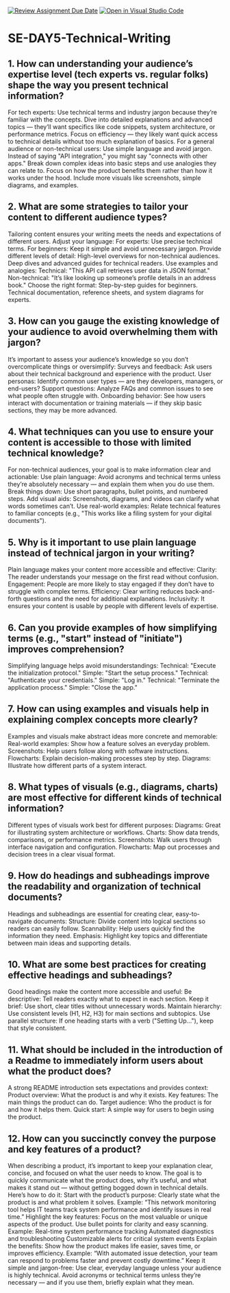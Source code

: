 [![Review Assignment Due Date](https://classroom.github.com/assets/deadline-readme-button-22041afd0340ce965d47ae6ef1cefeee28c7c493a6346c4f15d667ab976d596c.svg)](https://classroom.github.com/a/zsAR-pyY)
[![Open in Visual Studio Code](https://classroom.github.com/assets/open-in-vscode-2e0aaae1b6195c2367325f4f02e2d04e9abb55f0b24a779b69b11b9e10269abc.svg)](https://classroom.github.com/online_ide?assignment_repo_id=18464257&assignment_repo_type=AssignmentRepo)
# SE-DAY5-Technical-Writing
## 1. How can understanding your audience’s expertise level (tech experts vs. regular folks) shape the way you present technical information?
For tech experts:
Use technical terms and industry jargon because they’re familiar with the concepts.
Dive into detailed explanations and advanced topics — they’ll want specifics like code snippets, system architecture, or performance metrics.
Focus on efficiency — they likely want quick access to technical details without too much explanation of basics.
For a general audience or non-technical users:
Use simple language and avoid jargon. Instead of saying "API integration," you might say "connects with other apps."
Break down complex ideas into basic steps and use analogies they can relate to.
Focus on how the product benefits them rather than how it works under the hood.
Include more visuals like screenshots, simple diagrams, and examples.


## 2. What are some strategies to tailor your content to different audience types?
Tailoring content ensures your writing meets the needs and expectations of different users.
Adjust your language:
For experts: Use precise technical terms.
For beginners: Keep it simple and avoid unnecessary jargon.
Provide different levels of detail:
High-level overviews for non-technical audiences.
Deep dives and advanced guides for technical readers.
Use examples and analogies:
Technical: "This API call retrieves user data in JSON format."
Non-technical: "It’s like looking up someone’s profile details in an address book."
Choose the right format:
Step-by-step guides for beginners.
Technical documentation, reference sheets, and system diagrams for experts.


## 3. How can you gauge the existing knowledge of your audience to avoid overwhelming them with jargon?
It’s important to assess your audience’s knowledge so you don’t overcomplicate things or oversimplify:
Surveys and feedback: Ask users about their technical background and experience with the product.
User personas: Identify common user types — are they developers, managers, or end-users?
Support questions: Analyze FAQs and common issues to see what people often struggle with.
Onboarding behavior: See how users interact with documentation or training materials — if they skip basic sections, they may be more advanced.


## 4. What techniques can you use to ensure your content is accessible to those with limited technical knowledge?
For non-technical audiences, your goal is to make information clear and actionable:
Use plain language: Avoid acronyms and technical terms unless they’re absolutely necessary — and explain them when you do use them.
Break things down: Use short paragraphs, bullet points, and numbered steps.
Add visual aids: Screenshots, diagrams, and videos can clarify what words sometimes can’t.
Use real-world examples: Relate technical features to familiar concepts (e.g., "This works like a filing system for your digital documents").


## 5. Why is it important to use plain language instead of technical jargon in your writing?
Plain language makes your content more accessible and effective:
Clarity: The reader understands your message on the first read without confusion.
Engagement: People are more likely to stay engaged if they don’t have to struggle with complex terms.
Efficiency: Clear writing reduces back-and-forth questions and the need for additional explanations.
Inclusivity: It ensures your content is usable by people with different levels of expertise.


## 6. Can you provide examples of how simplifying terms (e.g., "start" instead of "initiate") improves comprehension?
Simplifying language helps avoid misunderstandings:
Technical: "Execute the initialization protocol."
Simple: "Start the setup process."
Technical: "Authenticate your credentials."
Simple: "Log in."
Technical: "Terminate the application process."
Simple: "Close the app."


## 7. How can using examples and visuals help in explaining complex concepts more clearly?
Examples and visuals make abstract ideas more concrete and memorable:
Real-world examples: Show how a feature solves an everyday problem.
Screenshots: Help users follow along with software instructions.
Flowcharts: Explain decision-making processes step by step.
Diagrams: Illustrate how different parts of a system interact.


## 8. What types of visuals (e.g., diagrams, charts) are most effective for different kinds of technical information?
Different types of visuals work best for different purposes:
Diagrams: Great for illustrating system architecture or workflows.
Charts: Show data trends, comparisons, or performance metrics.
Screenshots: Walk users through interface navigation and configuration.
Flowcharts: Map out processes and decision trees in a clear visual format.


## 9. How do headings and subheadings improve the readability and organization of technical documents?
Headings and subheadings are essential for creating clear, easy-to-navigate documents:
Structure: Divide content into logical sections so readers can easily follow.
Scannability: Help users quickly find the information they need.
Emphasis: Highlight key topics and differentiate between main ideas and supporting details.


## 10. What are some best practices for creating effective headings and subheadings?
Good headings make the content more accessible and useful:
Be descriptive: Tell readers exactly what to expect in each section.
Keep it brief: Use short, clear titles without unnecessary words.
Maintain hierarchy: Use consistent levels (H1, H2, H3) for main sections and subtopics.
Use parallel structure: If one heading starts with a verb ("Setting Up..."), keep that style consistent.


## 11. What should be included in the introduction of a Readme to immediately inform users about what the product does?
A strong README introduction sets expectations and provides context:
Product overview: What the product is and why it exists.
Key features: The main things the product can do.
Target audience: Who the product is for and how it helps them.
Quick start: A simple way for users to begin using the product.


## 12. How can you succinctly convey the purpose and key features of a product?
When describing a product, it’s important to keep your explanation clear, concise, and focused on what the user needs to know. The goal is to quickly communicate what the product does, why it’s useful, and what makes it stand out — without getting bogged down in technical details. Here’s how to do it:
Start with the product’s purpose:
Clearly state what the product is and what problem it solves.
Example: “This network monitoring tool helps IT teams track system performance and identify issues in real time.”
Highlight the key features:
Focus on the most valuable or unique aspects of the product.
Use bullet points for clarity and easy scanning.
Example:
Real-time system performance tracking
Automated diagnostics and troubleshooting
Customizable alerts for critical system events
Explain the benefits:
Show how the product makes life easier, saves time, or improves efficiency.
Example: “With automated issue detection, your team can respond to problems faster and prevent costly downtime.”
Keep it simple and jargon-free:
Use clear, everyday language unless your audience is highly technical.
Avoid acronyms or technical terms unless they’re necessary — and if you use them, briefly explain what they mean.
